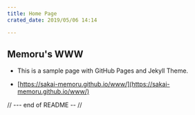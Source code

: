 ```yaml
---
title: Home Page
crated_date: 2019/05/06 14:14

---
```


## Memoru's WWW

- This is a sample page with GitHub Pages and Jekyll Theme. 

- [https://sakai-memoru.github.io/www/](https://sakai-memoru.github.io/www/)


// --- end of README -- //
